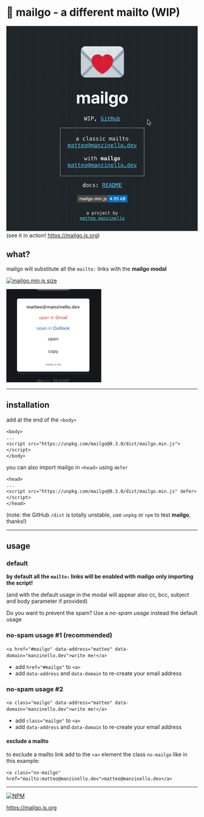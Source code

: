 # 💌 mailgo - a different mailto (WIP)

![mailgo screencast](/assets/video/mailgo-screencast.gif)
(see it in action! <https://mailgo.js.org>)

## what?

mailgo will substitute all the `mailto:` links with the **mailgo modal**

[![mailgo.min.js size](https://img.shields.io/github/size/manzinello/mailgo/dist/mailgo.min.js.svg?label=mailgo.min.js&style=flat-square)](https://unpkg.com/mailgo@0.3.0/dist/mailgo.min.js)

<img src="assets/img/screen-1.png" alt="mailgo modal" width="250"/>

---

## installation

add at the end of the `<body>`

```
<body>
...
<script src="https://unpkg.com/mailgo@0.3.0/dist/mailgo.min.js"></script>
</body>
```

you can also import mailgo in `<head>` using `defer`

```
<head>
...
<script src="https://unpkg.com/mailgo@0.3.0/dist/mailgo.min.js" defer></script>
</head>
```

(note: the GitHub `/dist` is totally unstable, use `unpkg` or `npm` to test **mailgo**, thanks!)

---

## usage

### default

**by default all the `mailto:` links will be enabled with mailgo only importing the script!**

(and with the default usage in the modal will appear also cc, bcc, subject and body parameter if provided)

Do you want to prevent the spam? Use a _no-spam usage_ instead the default usage

### no-spam usage #1 (recommended)

`<a href="#mailgo" data-address="matteo" data-domain="manzinello.dev">write me!</a>`

- add `href="#mailgo"` to `<a>`
- add `data-address` and `data-domain` to re-create your email address

### no-spam usage #2

`<a class="mailgo" data-address="matteo" data-domain="manzinello.dev">write me!</a>`

- add `class="mailgo"` to `<a>`
- add `data-address` and `data-domain` to re-create your email address

#### exclude a mailto

to exclude a mailto link add to the `<a>` element the class `no-mailgo` like in this example:

```
<a class="no-mailgo" href="mailto:matteo@manzinello.dev">matteo@manzinello.dev</a>
```

---

[![NPM](https://nodei.co/npm/mailgo.png)](https://nodei.co/npm/mailgo/)

<https://mailgo.js.org>
